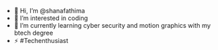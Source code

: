 - 👋 Hi, I’m @shanafathima 
- 👀 I’m interested in coding
- 🌱 I’m currently learning cyber security and motion graphics with my btech degree
- ⚡ #Techenthusiast

<!---
shana019/shana019 is a ✨ special ✨ repository because its `README.md` (this file) appears on your GitHub profile.
You can click the Preview link to take a look at your changes.
--->
